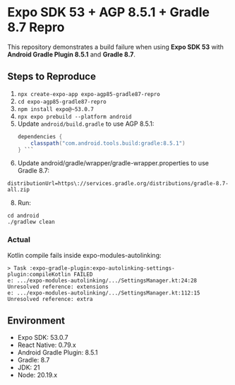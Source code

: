 # Expo SDK 53 + AGP 8.5.1 + Gradle 8.7 Repro

This repository demonstrates a build failure when using **Expo SDK 53** with **Android Gradle Plugin 8.5.1** and **Gradle 8.7**.

## Steps to Reproduce
1. `npx create-expo-app expo-agp85-gradle87-repro`
2. `cd expo-agp85-gradle87-repro`
3. `npm install expo@~53.0.7`
4. `npx expo prebuild --platform android`
5. Update `android/build.gradle` to use AGP 8.5.1:
   ```gradle
   dependencies {
       classpath("com.android.tools.build:gradle:8.5.1")
   } ```
6. Update android/gradle/wrapper/gradle-wrapper.properties to use Gradle 8.7:
```
distributionUrl=https\://services.gradle.org/distributions/gradle-8.7-all.zip
```
8. Run:
```
cd android
./gradlew clean
```

### Actual

Kotlin compile fails inside expo-modules-autolinking:
```
> Task :expo-gradle-plugin:expo-autolinking-settings-plugin:compileKotlin FAILED
e: .../expo-modules-autolinking/.../SettingsManager.kt:24:28 Unresolved reference: extensions
e: .../expo-modules-autolinking/.../SettingsManager.kt:112:15 Unresolved reference: extra
```

## Environment
- Expo SDK: 53.0.7
- React Native: 0.79.x
- Android Gradle Plugin: 8.5.1
- Gradle: 8.7
- JDK: 21
- Node: 20.19.x
